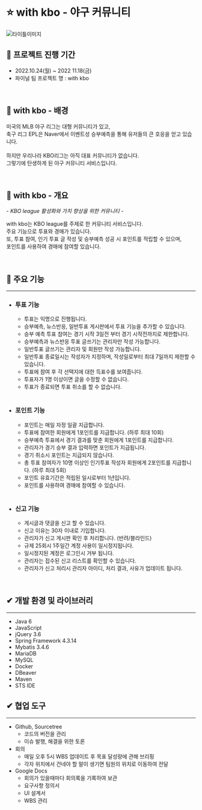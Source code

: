 # ⭐️ with kbo - 야구 커뮤니티 

![타이틀이미지](https://user-images.githubusercontent.com/124366993/219135142-b1ca7225-84e8-4933-acf0-16a9cf38a0ca.png)


## 💜 프로젝트 진행 기간
- 2022.10.24(월) ~ 2022 11.18(금) 
- 파이널 팀 프로젝트 명 : with kbo


</br>

## 🎵 with kbo - 배경
미국의 MLB 야구 리그는 대형 커뮤니티가 있고,  
축구 리그 EPL은 Naver에서 이벤트성 승부예측을 통해 유저들의 큰 호응을 얻고 있습니다.  
<br/>
하지만 우리나라 KBO리그는 아직 대표 커뮤니티가 없습니다.  
그렇기에 탄생하게 된 야구 커뮤니티 서비스입니다.  

</br>

## 💜 with kbo - 개요
*- KBO league 활성화와 가치 향상을 위한 커뮤니티 -*  

with kbo는 KBO league를 주제로 한 커뮤니티 서비스입니다.   
주요 기능으로 투표와 경매가 있습니다.  
또, 투표 참여, 인기 투표 글 작성 및 승부예측 성공 시 포인트를 적립할 수 있으며,   
포인트를 사용하여 경매에 참여할 있습니다.   

</br>

## 💜 주요 기능
---
- ### 투표 기능
    - 투표는 익명으로 진행됩니다.
    - 승부예측, 뉴스반응, 일반투표 게시판에서 투표 기능을 추가할 수 있습니다. 
    - 승부 예측 투표 참여는 경기 시작 3일전 부터 경기 시작전까지로 제한합니다.
    - 승부예측과 뉴스반응 투표 글쓰기는 관리자만 작성 가능합니다.
    - 일반투표 글쓰기는 관리자 및 회원만 작성 가능합니다.  
    - 일반투표 종료일시는 작성자가 지정하며, 작성일로부터 최대 7일까지 제한할 수 있습니다. 
    - 투표에 참여 후 각 선택지에 대한 득표수를 보여줍니다. 
    - 투표자가 1명 이상이면 글을 수정할 수 없습니다. 
    - 투표가 종료되면 투표 취소를 할 수 없습니다.  
    <br/>
- ### 포인트 기능
    - 포인트는 매일 자정 일괄 지급합니다.
    - 투표에 참여한 회원에게 1포인트를 지급합니다. (하루 최대 10회)  
    - 승부예측 투표에서 경기 결과를 맞춘 회원에게 1포인트를 지급합니다.
    - 관리자가 경기 승부 결과 입력하면 포인트가 지급됩니다. 
    - 경기 취소시 포인트는 지급되지 않습니다. 
    - 총 투표 참여자가 10명 이상인 인기투표 작성자 회원에게 2포인트를 지급합니다. (하루 최대 5회)
    - 포인트 유효기간은 적립된 일시로부터 1년입니다.
    - 포인트를 사용하여 경매에 참여할 수 있습니다.
    <br/>
- ### 신고 기능
    - 게시글과 댓글을 신고 할 수 있습니다.
    - 신고 이유는 30자 이내로 기입합니다.
    - 관리자가 신고 게시판 확인 후 처리합니다. (반려/블라인드) 
    - 규제 25회시 1주일간 계정 사용이 일시정지됩니다.
    - 일시정지된 계정은 로그인시 거부 됩니다. 
    - 관리자는 접수된 신고 리스트를 확인할 수 있습니다. 
    - 관리자가 신고 처리시 관리자 아이디, 처리 결과, 사유가 업데이트 됩니다.  
</br>


## ✔ 개발 환경 및 라이브러리 
---
- Java 6
- JavaScript
- jQuery 3.6
- Spring Framework 4.3.14
- Mybatis 3.4.6
- MariaDB
- MySQL
- Docker
- DBeaver
- Maven
- STS IDE

## ✔ 협업 도구 
---
- Github, Sourcetree
  - 코드의 버전을 관리
  - 이슈 발행, 해결을 위한 토론
- 회의
  - 매일 오후 5시 WBS 업데이트 후 목표 달성량에 관해 브리핑
  - 각자 위치에서 건네야 할 말이 생기면 팀원의 위치로 이동하여 전달
- Google Docs
  - 회의가 있을때마다 회의록을 기록하여 보관
  - 요구사항 정의서 
  - UI 설계서
  - WBS 관리
  
